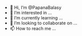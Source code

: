- 👋 Hi, I’m @PapanaBalasy
- 👀 I’m interested in ...
- 🌱 I’m currently learning ...
- 💞️ I’m looking to collaborate on ...
- 📫 How to reach me ...

<!---
PapanaBalasy/PapanaBalasy is a ✨ special ✨ repository because its `README.md` (this file) appears on your GitHub profile.
You can click the Preview link to take a look at your changes.
--->
